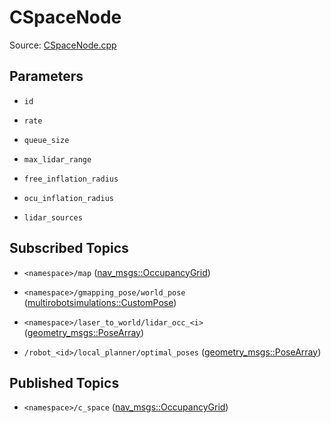 # CSpaceNode

Source: [CSpaceNode.cpp](../../src/multirobotexploration/source/map/CSpaceNode.cpp)

## Parameters

* ```id```

* ```rate```

* ```queue_size```

* ```max_lidar_range```

* ```free_inflation_radius```

* ```ocu_inflation_radius```

* ```lidar_sources```

## Subscribed Topics

* ```<namespace>/map``` ([nav_msgs::OccupancyGrid](https://docs.ros.org/en/api/nav_msgs/html/msg/OccupancyGrid.html))

* ```<namespace>/gmapping_pose/world_pose``` ([multirobotsimulations::CustomPose](../../src/multirobotsimulations/msg/CustomPose.msg))

* ```<namespace>/laser_to_world/lidar_occ_<i>``` ([geometry_msgs::PoseArray](https://docs.ros.org/en/api/geometry_msgs/html/msg/PoseArray.html))

* ```/robot_<id>/local_planner/optimal_poses``` ([geometry_msgs::PoseArray](https://docs.ros.org/en/api/geometry_msgs/html/msg/PoseArray.html))

## Published Topics

* ```<namespace>/c_space``` ([nav_msgs::OccupancyGrid](https://docs.ros.org/en/api/nav_msgs/html/msg/OccupancyGrid.html))

<!-- ## Published Transforms

* ```odom``` -->
